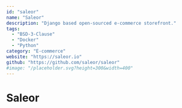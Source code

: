 ```yaml
---
id: "saleor"
name: "Saleor"
description: "Django based open-sourced e-commerce storefront."
tags:
  - "BSD-3-Clause"
  - "Docker"
  - "Python"
category: "E-commerce"
website: "https://saleor.io"
github: "https://github.com/saleor/saleor"
#image: "/placeholder.svg?height=300&width=400"
---
```


# Saleor
